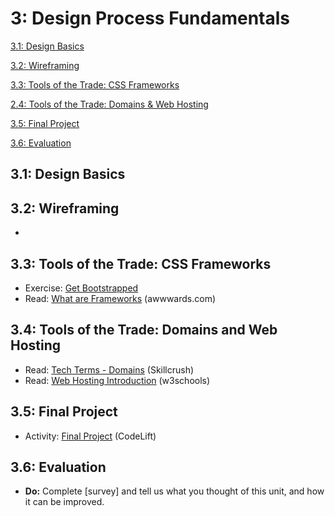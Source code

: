 3: Design Process Fundamentals
=========================

[3.1: Design Basics](#31-design-basics)

[3.2: Wireframing](#32-wireframing)

[3.3: Tools of the Trade: CSS Frameworks](#33-tools-of-the-trade-css-frameworks)

[2.4: Tools of the Trade: Domains & Web Hosting](#34-tools-of-the-trade-domains-and-web-hosting)

[3.5: Final Project](#35-final-project)

[3.6: Evaluation](#36-evaluation)

<a id="31-design-basics">3.1: Design Basics</a>
---------------------



<a id="32-wireframing">3.2: Wireframing</a>
-----------------------

+ 

<a id="33-tools-of-the-trade-css-frameworks">3.3: Tools of the Trade: CSS Frameworks</a>
-----------------------------
+ Exercise: [Get Bootstrapped](https://docs.google.com/document/d/1JOl5TqiWAjfnRK_pyPBlhwFH3WVdKrsXjVzYrqYS_cM/edit?usp=sharing)
+ Read: [What are Frameworks](http://www.awwwards.com/what-are-frameworks-22-best-responsive-css-frameworks-for-web-design.html) (awwwards.com)


<a id="34-tools-of-the-trade-domains-and-web-hosting">3.4: Tools of the Trade: Domains and Web Hosting</a>
-----------------------------

+ Read: [Tech Terms - Domains](http://skillcrush.com/2012/05/14/domain/) (Skillcrush)
+ Read: [Web Hosting Introduction](http://skillcrush.com/2012/05/14/domain/) (w3schools)

<a id="35-final-project">3.5: Final Project</a>
-----------------------------

+ Activity: [Final Project](https://docs.google.com/document/d/1wn6twYeKJbfgeWd3y9MNyHgjXDo7KQv0cpIDdS03j1w/edit?usp=sharing) (CodeLift)


<a id="36-evaluation">3.6: Evaluation</a>
---------------------------------------

+ **Do:** Complete [survey] and tell us what you thought of this unit, and how it can be improved.
